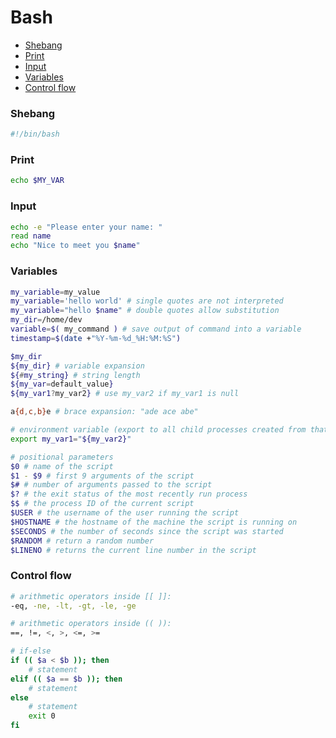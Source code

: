 # Bash

- [Shebang](#shebang)
- [Print](#print)
- [Input](#input)
- [Variables](#variables)
- [Control flow](#control-flow)

### Shebang

```bash
#!/bin/bash
```

### Print

```bash
echo $MY_VAR
```

### Input

```bash
echo -e "Please enter your name: "
read name
echo "Nice to meet you $name"
```

### Variables

```bash
my_variable=my_value
my_variable='hello world' # single quotes are not interpreted
my_variable="hello $name" # double quotes allow substitution
my_dir=/home/dev
variable=$( my_command ) # save output of command into a variable
timestamp=$(date +"%Y-%m-%d_%H:%M:%S")

$my_dir 
${my_dir} # variable expansion
${#my_string} # string length
${my_var=default_value}
${my_var1?my_var2} # use my_var2 if my_var1 is null

a{d,c,b}e # brace expansion: "ade ace abe"

# environment variable (export to all child processes created from that shell)
export my_var1="${my_var2}" 

# positional parameters
$0 # name of the script
$1 - $9 # first 9 arguments of the script
$# # number of arguments passed to the script
$? # the exit status of the most recently run process
$$ # the process ID of the current script
$USER # the username of the user running the script
$HOSTNAME # the hostname of the machine the script is running on
$SECONDS # the number of seconds since the script was started
$RANDOM # return a random number
$LINENO # returns the current line number in the script
```

### Control flow

```bash
# arithmetic operators inside [[ ]]: 
-eq, -ne, -lt, -gt, -le, -ge

# arithmetic operators inside (( )):
==, !=, <, >, <=, >=

# if-else
if (( $a < $b )); then
    # statement
elif (( $a == $b )); then
    # statement
else 
    # statement
    exit 0
fi


```
